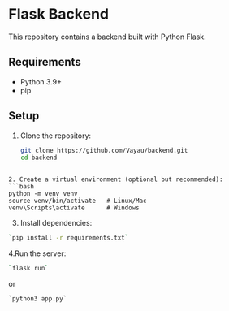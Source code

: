# Flask Backend

This repository contains a backend built with Python Flask.

## Requirements
- Python 3.9+
- pip

## Setup

1. Clone the repository:
   ```bash
   git clone https://github.com/Vayau/backend.git
   cd backend
```

2. Create a virtual environment (optional but recommended):
```bash
python -m venv venv 
source venv/bin/activate   # Linux/Mac 
venv\Scripts\activate      # Windows
```

3. Install dependencies:
```bash
`pip install -r requirements.txt`
```

4.Run the server:
```bash
`flask run`
```
or
```
`python3 app.py`
```




